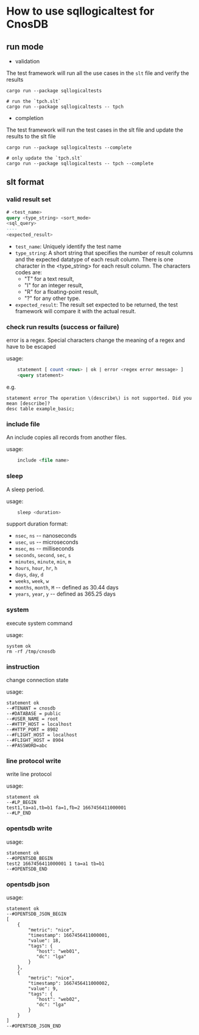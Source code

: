 # How to use sqllogicaltest for CnosDB

## run mode

- validation

The test framework will run all the use cases in the `slt` file and verify the results

```shell
cargo run --package sqllogicaltests
```

```shell
# run the `tpch.slt`
cargo run --package sqllogicaltests -- tpch
```

- completion

The test framework will run the test cases in the slt file and update the results to the slt file

```shell
cargo run --package sqllogicaltests --complete
```

```shell
# only update the `tpch.slt`
cargo run --package sqllogicaltests -- tpch --complete
```

## slt format

### valid result set

```sql
# <test_name>
query <type_string> <sort_mode>
<sql_query>
----
<expected_result>
```

- `test_name`: Uniquely identify the test name
- `type_string`: A short string that specifies the number of result columns and the expected datatype of each result column. There is one character in the <type_string> for each result column. The characters codes are:
  - "T" for a text result,
  - "I" for an integer result,
  - "R" for a floating-point result,
  - "?" for any other type.
- `expected_result`: The result set expected to be returned, the test framework will compare it with the actual result.

### check run results (success or failure)

error is a regex. Special characters change the meaning of a regex and have to be escaped

usage:
```sql
    statement [ count <rows> | ok | error <regex error message> ]
    <query statement>
```

e.g.
```slt
statement error The operation \(describe\) is not supported. Did you mean [describe]?
desc table example_basic;
```

### include file

An include copies all records from another files.

usage:
```sql
    include <file name>
```

### sleep

A sleep period.

usage:
```sql
    sleep <duration>
```

support duration format:

- `nsec`, `ns` -- nanoseconds
- `usec`, `us` -- microseconds
- `msec`, `ms` -- milliseconds
- `seconds`, `second`, `sec`, `s`
- `minutes`, `minute`, `min`, `m`
- `hours`, `hour`, `hr`, `h`
- `days`, `day`, `d`
- `weeks`, `week`, `w`
- `months`, `month`, `M` -- defined as 30.44 days
- `years`, `year`, `y` -- defined as 365.25 days

### system

execute system command

usage:
```shell
system ok
rm -rf /tmp/cnosdb
```

### instruction

change connection state

usage:
```shell
statement ok
--#TENANT = cnosdb
--#DATABASE = public
--#USER_NAME = root
--#HTTP_HOST = localhost
--#HTTP_PORT = 8902
--#FLIGHT_HOST = localhost
--#FLIGHT_HOST = 8904
--#PASSWORD=abc
```

### line protocol write

write line protocol

usage:
```shell
statement ok
--#LP_BEGIN
test1,ta=a1,tb=b1 fa=1,fb=2 1667456411000001
--#LP_END
```

### opentsdb write

usage:
```shell
statement ok
--#OPENTSDB_BEGIN
test2 1667456411000001 1 ta=a1 tb=b1
--#OPENTSDB_END
```

### opentsdb json
usage:
```shell
statement ok
--#OPENTSDB_JSON_BEGIN
[
    {
        "metric": "nice",
        "timestamp": 1667456411000001,
        "value": 18,
        "tags": {
           "host": "web01",
           "dc": "lga"
        }
    },
    {
        "metric": "nice",
        "timestamp": 1667456411000002,
        "value": 9,
        "tags": {
           "host": "web02",
           "dc": "lga"
        }
    }
]
--#OPENTSDB_JSON_END
```
